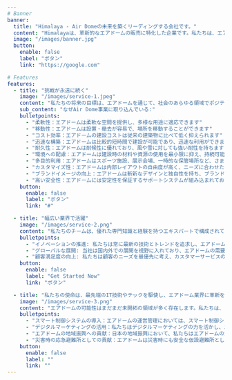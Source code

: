```yaml
---
# Banner
banner:
  title: "Himalaya - Air Domeの未来を築くリーディングする会社です。"
  content: "Himalayaは、革新的なエアドームの販売に特化した企業です。私たちは、エアドームの力を活用して、人々の生活を変え、より良い未来を築くことを使命としています。日本社会への貢献を重視し、持続可能な社会への移行を推進するための革新的なソリューションを提供しています。"
  image: "/images/banner.jpg"
  button:
    enable: false
    label: "ボタン"
    link: "https://google.com"

# Features
features:
  - title: "挑戦が永遠に続く"
    image: "/images/service-1.jpeg"
    content: "私たちの将来の目標は、エアドームを通じて、社会のあらゆる領域でポジティブな変化をもたらすことです。私たちは、次世代の建築としてのエアドームの可能性に挑戦し、革新的な設計と持続可能な技術を取り入れることで、建築業界に新たな標準を設定することを挑んでいます。"
    sub_content: "なぜAir Dome事業に取り込んでいる:"
    bulletpoints:
      - "柔軟性：エアドームは柔軟な空間を提供し、多様な用途に適応できます"
      - "移動性：エアドームは設置・撤去が容易で、場所を移動することができます"
      - "コスト効率：エアドームの建設コストは従来の建築物に比べて低く抑えられます"
      - "迅速な構築：エアドームは比較的短時間で建設が可能であり、迅速な利用ができます"
      - "耐久性：エアドームは耐候性に優れており、風や雪に対しても強い耐性を持ちます"
      - "環境への配慮：エアドームは建設時の材料や資源の使用を最小限に抑え、持続可能な選択肢として注目されています"
      - "多目的利用：エアドームはスポーツ施設、展示会場、一時的な保管場所など、さまざまな目的に適した利用が可能です"
      - "カスタマイズ性：エアドームは内部レイアウトの自由度が高く、ニーズに合わせたカスタマイズが可能です"
      - "ブランドイメージの向上：エアドームは斬新なデザインと独自性を持ち、ブランドイメージの向上に寄与します"
      - "高い安全性：エアドームには安定性を保証するサポートシステムが組み込まれており、安全性が確保されています"
    button:
      enable: false
      label: "ボタン"
      link: "#"

  - title: "幅広い業界で活躍"
    image: "/images/service-2.png"
    content: "私たちのチームは、優れた専門知識と経験を持つエキスパートで構成されています。クリエイティブなアイデアと革新的な思考を通じて、カスタマイズされたソリューションを提供し、お客様のニーズに合わせた戦略的なアドバイスを提供します。"
    bulletpoints:
      - "イノベーションの推進: 私たちは常に最新の技術とトレンドを追求し、エアドームのイノベーションをリードすることを目指します。新しい素材や設計の探求、持続可能性への取り組みなど、建築業界の進化に貢献します"
      - "グローバルな展開: 当社は国内外での展開を視野に入れており、エアドームの需要が高まる世界各地でビジネスを拡大していきます。海外市場への参入やパートナーシップの構築に努め、グローバルな存在として成長します"
      - "顧客満足度の向上: 私たちは顧客のニーズを最優先に考え、カスタマーサービスの向上に注力します。顧客との緊密なコミュニケーションを通じて、高品質な製品とサービスを提供し、顧客満足度を向上させます"
    button:
      enable: false
      label: "Get Started Now"
      link: "ボタン"

  - title: "私たちの使命は、最先端のIT技術やテックを駆使し、エアドーム業界に革新をもたらし、日本に貢献することです"
    image: "/images/service-3.png"
    content: "エアドームの可能性はまだまだ未開拓の領域が多く存在します。私たちは、その可能性を最大限に引き出すために、最新のIT技術やテックを積極的に活用していきます。デジタル化、自動化、IoTなど、先端技術を導入することで、より効率的で持続可能なエアドームの開発と運営を実現します"
    bulletpoints:
      - "スマート制御システムの導入：エアドームの運営管理においては、スマート制御システムを活用します。センサーやIoT技術を組み合わせ、エアドームの状態をリアルタイムでモニタリングし、効率的なエネルギー管理や環境制御を実現します"
      - "デジタルマーケティングの活用：私たちはデジタルマーケティングの力を活かし、エアドームの魅力を広く発信します。ウェブサイトやSNSを活用し、国内外の顧客とのつながりを強化し、エアドームの需要拡大に貢献します"
      - "エアドームの地域振興への貢献：日本の地域振興において、私たちはエアドームの活用を提案します。スポーツイベントや文化イベント、展示会などの開催場所としてエアドームを活用することで、地域の活性化と経済効果を促進します"
      - "災害時の応急避難所としての貢献：エアドームは災害時にも安全な仮設避難所として活用することができます。私たちは災害対策の一環として、エアドームの設置や運営方法に関する提案を行い、被災地の復旧・支援に貢献します"
    button:
      enable: false
      label: ""
      link: ""
---
```

